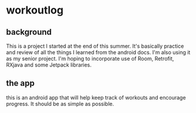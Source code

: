 # workoutlog


## background
This is a project I started at the end of this summer. It's basically practice and review of all the things I learned from the android docs. I'm also using it as my senior project.
I'm hoping to incorporate use of Room, Retrofit, RXjava and some Jetpack libraries.

## the app

this is an android app that will help keep track of workouts and encourage progress. It should be as simple as possible.
